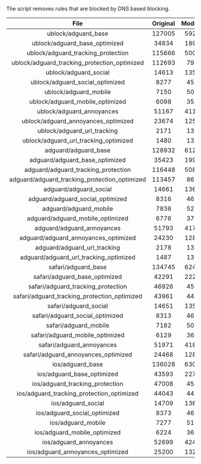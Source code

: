 The script removes rules that are blocked by DNS based blocking.


| File | Original | Modified |
|:----:|:-----:|:-----:|
| ublock/adguard_base | 127005 | 59226 |
| ublock/adguard_base_optimized | 34834 | 18928 |
| ublock/adguard_tracking_protection | 115666 | 50076 |
| ublock/adguard_tracking_protection_optimized | 112693 | 7945 |
| ublock/adguard_social | 14613 | 13557 |
| ublock/adguard_social_optimized | 8277 | 4595 |
| ublock/adguard_mobile | 7150 | 5020 |
| ublock/adguard_mobile_optimized | 6098 | 3584 |
| ublock/adguard_annoyances | 51167 | 41177 |
| ublock/adguard_annoyances_optimized | 23674 | 12521 |
| ublock/adguard_url_tracking | 2171 | 1321 |
| ublock/adguard_url_tracking_optimized | 1480 | 1318 |
| adguard/adguard_base | 128932 | 61223 |
| adguard/adguard_base_optimized | 35423 | 19947 |
| adguard/adguard_tracking_protection | 116448 | 50803 |
| adguard/adguard_tracking_protection_optimized | 113457 | 8659 |
| adguard/adguard_social | 14661 | 13612 |
| adguard/adguard_social_optimized | 8316 | 4638 |
| adguard/adguard_mobile | 7836 | 5200 |
| adguard/adguard_mobile_optimized | 6776 | 3757 |
| adguard/adguard_annoyances | 51793 | 41737 |
| adguard/adguard_annoyances_optimized | 24230 | 12819 |
| adguard/adguard_url_tracking | 2178 | 1328 |
| adguard/adguard_url_tracking_optimized | 1487 | 1325 |
| safari/adguard_base | 134745 | 62497 |
| safari/adguard_base_optimized | 42291 | 22224 |
| safari/adguard_tracking_protection | 46926 | 4564 |
| safari/adguard_tracking_protection_optimized | 43961 | 4420 |
| safari/adguard_social | 14651 | 13596 |
| safari/adguard_social_optimized | 8313 | 4625 |
| safari/adguard_mobile | 7182 | 5056 |
| safari/adguard_mobile_optimized | 6129 | 3614 |
| safari/adguard_annoyances | 51971 | 41839 |
| safari/adguard_annoyances_optimized | 24468 | 12898 |
| ios/adguard_base | 136028 | 63001 |
| ios/adguard_base_optimized | 43593 | 22727 |
| ios/adguard_tracking_protection | 47008 | 4572 |
| ios/adguard_tracking_protection_optimized | 44043 | 4428 |
| ios/adguard_social | 14709 | 13628 |
| ios/adguard_social_optimized | 8373 | 4639 |
| ios/adguard_mobile | 7277 | 5100 |
| ios/adguard_mobile_optimized | 6224 | 3655 |
| ios/adguard_annoyances | 52699 | 42462 |
| ios/adguard_annoyances_optimized | 25200 | 13206 |
